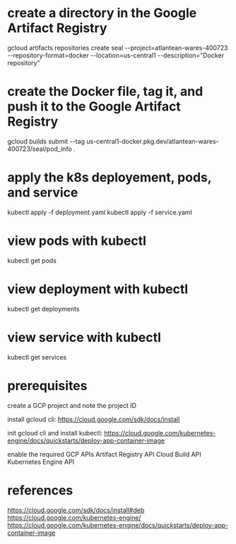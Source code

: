 

# create a directory in the Google Artifact Registry
gcloud artifacts repositories create seal --project=atlantean-wares-400723 --repository-format=docker --location=us-central1 --description="Docker repository"


# create the Docker file, tag it, and push it to the Google Artifact Registry
gcloud builds submit --tag us-central1-docker.pkg.dev/atlantean-wares-400723/seal/pod_info .


# apply the k8s deployement, pods, and service
kubectl apply -f deployment.yaml
kubectl apply -f service.yaml


# view pods with kubectl
kubectl get pods


# view deployment with kubectl
kubectl get deployments


# view service with kubectl
kubectl get services


# prerequisites
create a GCP project and note the project ID

install gcloud cli:
    https://cloud.google.com/sdk/docs/install

init gcloud cli and install kubectl:
    https://cloud.google.com/kubernetes-engine/docs/quickstarts/deploy-app-container-image

enable the required GCP APIs
    Artifact Registry API
    Cloud Build API
    Kubernetes Engine API


# references 
https://cloud.google.com/sdk/docs/install#deb
https://cloud.google.com/kubernetes-engine/
https://cloud.google.com/kubernetes-engine/docs/quickstarts/deploy-app-container-image
